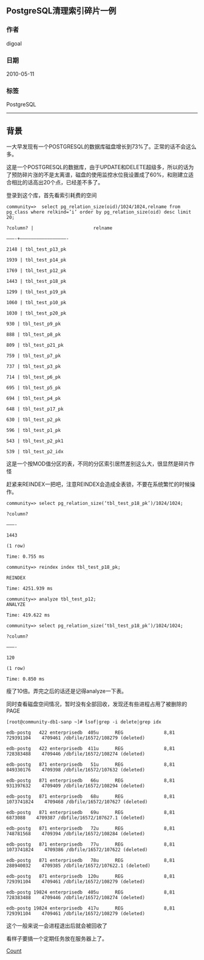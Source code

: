## PostgreSQL清理索引碎片一例  
                       
### 作者                       
digoal                      
                        
### 日期                      
2010-05-11                                                                                                             
                       
### 标签                                     
PostgreSQL                    
                          
----                         
                          
## 背景                     
一大早发现有一个POSTGRESQL的数据库磁盘增长到73%了。正常的话不会这么多。  
  
这是一个POSTGRESQL的数据库，由于UPDATE和DELETE超级多，所以的话为了预防碎片涨的不是太离谱，磁盘的使用监控水位我设置成了60%，和刚建立适合相比的话高出20个点，已经差不多了。  
  
登录到这个库，首先看索引耗费的空间  
  
```  
community=>  select pg_relation_size(oid)/1024/1024,relname from pg_class where relkind=’i’ order by pg_relation_size(oid) desc limit 20;  
  
?column? |                      relname  
  
———-+—————————————————-  
  
2148 | tbl_test_p13_pk  
  
1939 | tbl_test_p14_pk  
  
1769 | tbl_test_p12_pk  
  
1443 | tbl_test_p18_pk  
  
1299 | tbl_test_p19_pk  
  
1060 | tbl_test_p10_pk  
  
1030 | tbl_test_p20_pk  
  
930 | tbl_test_p9_pk  
  
888 | tbl_test_p8_pk  
  
809 | tbl_test_p21_pk  
  
759 | tbl_test_p7_pk  
  
737 | tbl_test_p3_pk  
  
714 | tbl_test_p6_pk  
  
695 | tbl_test_p5_pk  
  
694 | tbl_test_p4_pk  
  
648 | tbl_test_p17_pk  
  
630 | tbl_test_p2_pk  
  
596 | tbl_test_p1_pk  
  
543 | tbl_test_p2_pk1  
  
539 | tbl_test_p2_idx  
```  
  
这是一个按MOD值分区的表，不同的分区索引居然差别这么大，很显然是碎片作怪  
  
赶紧来REINDEX一把吧，注意REINDEX会造成全表锁，不要在系统繁忙的时候操作。  
  
```  
community=> select pg_relation_size(‘tbl_test_p18_pk’)/1024/1024;  
  
?column?  
  
———-  
  
1443  
  
(1 row)  
  
Time: 0.755 ms  
  
community=> reindex index tbl_test_p18_pk;  
  
REINDEX  
  
Time: 4251.939 ms  
  
community=> analyze tbl_test_p12;                                                                             ANALYZE  
  
Time: 419.622 ms  
  
community=> select pg_relation_size(‘tbl_test_p18_pk’)/1024/1024;  
  
?column?  
  
———-  
  
120  
  
(1 row)  
  
Time: 0.850 ms  
```  
  
瘦了10倍。弄完之后的话还是记得analyze一下表。  
  
同时查看磁盘空间情况，暂时没有全部回收，发现还有些进程占用了被删除的PAGE  
  
```  
[root@community-db1-sanp ~]# lsof|grep -i delete|grep idx  
  
edb-postg   422 enterprisedb  405u      REG               8,81  729391104    4709461 /dbfile/16572/108279 (deleted)  
  
edb-postg   422 enterprisedb  411u      REG               8,81  728383488    4709446 /dbfile/16572/108274 (deleted)  
  
edb-postg   871 enterprisedb   51u      REG               8,81  849330176    4709398 /dbfile/16572/107632 (deleted)  
  
edb-postg   871 enterprisedb   66u      REG               8,81  931397632    4709409 /dbfile/16572/108294 (deleted)  
  
edb-postg   871 enterprisedb   68u      REG               8,81 1073741824    4709468 /dbfile/16572/107627 (deleted)  
  
edb-postg   871 enterprisedb   69u      REG               8,81    6873088    4709387 /dbfile/16572/107627.1 (deleted)  
  
edb-postg   871 enterprisedb   72u      REG               8,81  748781568    4709394 /dbfile/16572/108284 (deleted)  
  
edb-postg   871 enterprisedb   77u      REG               8,81 1073741824    4709386 /dbfile/16572/107622 (deleted)  
  
edb-postg   871 enterprisedb   78u      REG               8,81  288940032    4709385 /dbfile/16572/107622.1 (deleted)  
  
edb-postg   871 enterprisedb  120u      REG               8,81  729391104    4709461 /dbfile/16572/108279 (deleted)  
  
edb-postg 19824 enterprisedb  405u      REG               8,81  728383488    4709446 /dbfile/16572/108274 (deleted)  
  
edb-postg 19824 enterprisedb  417u      REG               8,81  729391104    4709461 /dbfile/16572/108279 (deleted)  
```  
  
这个一般来说一会进程退出后就会被回收了  
  
看样子要搞一个定期任务放在服务器上了。  
            
[Count](http://info.flagcounter.com/h9V1)                        
                        
